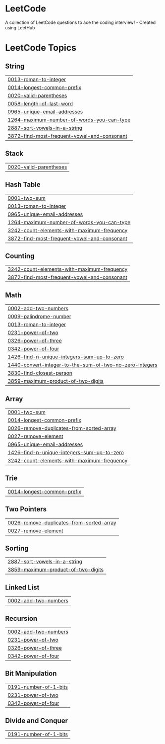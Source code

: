 # LeetCode
A collection of LeetCode questions to ace the coding interview! - Created using LeetHub

<!---LeetCode Topics Start-->
# LeetCode Topics
## String
|  |
| ------- |
| [0013-roman-to-integer](https://github.com/Pushkar-Kulkarni-00/LeetCode/tree/master/0013-roman-to-integer) |
| [0014-longest-common-prefix](https://github.com/Pushkar-Kulkarni-00/LeetCode/tree/master/0014-longest-common-prefix) |
| [0020-valid-parentheses](https://github.com/Pushkar-Kulkarni-00/LeetCode/tree/master/0020-valid-parentheses) |
| [0058-length-of-last-word](https://github.com/Pushkar-Kulkarni-00/LeetCode/tree/master/0058-length-of-last-word) |
| [0965-unique-email-addresses](https://github.com/Pushkar-Kulkarni-00/LeetCode/tree/master/0965-unique-email-addresses) |
| [1264-maximum-number-of-words-you-can-type](https://github.com/Pushkar-Kulkarni-00/LeetCode/tree/master/1264-maximum-number-of-words-you-can-type) |
| [2887-sort-vowels-in-a-string](https://github.com/Pushkar-Kulkarni-00/LeetCode/tree/master/2887-sort-vowels-in-a-string) |
| [3872-find-most-frequent-vowel-and-consonant](https://github.com/Pushkar-Kulkarni-00/LeetCode/tree/master/3872-find-most-frequent-vowel-and-consonant) |
## Stack
|  |
| ------- |
| [0020-valid-parentheses](https://github.com/Pushkar-Kulkarni-00/LeetCode/tree/master/0020-valid-parentheses) |
## Hash Table
|  |
| ------- |
| [0001-two-sum](https://github.com/Pushkar-Kulkarni-00/LeetCode/tree/master/0001-two-sum) |
| [0013-roman-to-integer](https://github.com/Pushkar-Kulkarni-00/LeetCode/tree/master/0013-roman-to-integer) |
| [0965-unique-email-addresses](https://github.com/Pushkar-Kulkarni-00/LeetCode/tree/master/0965-unique-email-addresses) |
| [1264-maximum-number-of-words-you-can-type](https://github.com/Pushkar-Kulkarni-00/LeetCode/tree/master/1264-maximum-number-of-words-you-can-type) |
| [3242-count-elements-with-maximum-frequency](https://github.com/Pushkar-Kulkarni-00/LeetCode/tree/master/3242-count-elements-with-maximum-frequency) |
| [3872-find-most-frequent-vowel-and-consonant](https://github.com/Pushkar-Kulkarni-00/LeetCode/tree/master/3872-find-most-frequent-vowel-and-consonant) |
## Counting
|  |
| ------- |
| [3242-count-elements-with-maximum-frequency](https://github.com/Pushkar-Kulkarni-00/LeetCode/tree/master/3242-count-elements-with-maximum-frequency) |
| [3872-find-most-frequent-vowel-and-consonant](https://github.com/Pushkar-Kulkarni-00/LeetCode/tree/master/3872-find-most-frequent-vowel-and-consonant) |
## Math
|  |
| ------- |
| [0002-add-two-numbers](https://github.com/Pushkar-Kulkarni-00/LeetCode/tree/master/0002-add-two-numbers) |
| [0009-palindrome-number](https://github.com/Pushkar-Kulkarni-00/LeetCode/tree/master/0009-palindrome-number) |
| [0013-roman-to-integer](https://github.com/Pushkar-Kulkarni-00/LeetCode/tree/master/0013-roman-to-integer) |
| [0231-power-of-two](https://github.com/Pushkar-Kulkarni-00/LeetCode/tree/master/0231-power-of-two) |
| [0326-power-of-three](https://github.com/Pushkar-Kulkarni-00/LeetCode/tree/master/0326-power-of-three) |
| [0342-power-of-four](https://github.com/Pushkar-Kulkarni-00/LeetCode/tree/master/0342-power-of-four) |
| [1426-find-n-unique-integers-sum-up-to-zero](https://github.com/Pushkar-Kulkarni-00/LeetCode/tree/master/1426-find-n-unique-integers-sum-up-to-zero) |
| [1440-convert-integer-to-the-sum-of-two-no-zero-integers](https://github.com/Pushkar-Kulkarni-00/LeetCode/tree/master/1440-convert-integer-to-the-sum-of-two-no-zero-integers) |
| [3830-find-closest-person](https://github.com/Pushkar-Kulkarni-00/LeetCode/tree/master/3830-find-closest-person) |
| [3859-maximum-product-of-two-digits](https://github.com/Pushkar-Kulkarni-00/LeetCode/tree/master/3859-maximum-product-of-two-digits) |
## Array
|  |
| ------- |
| [0001-two-sum](https://github.com/Pushkar-Kulkarni-00/LeetCode/tree/master/0001-two-sum) |
| [0014-longest-common-prefix](https://github.com/Pushkar-Kulkarni-00/LeetCode/tree/master/0014-longest-common-prefix) |
| [0026-remove-duplicates-from-sorted-array](https://github.com/Pushkar-Kulkarni-00/LeetCode/tree/master/0026-remove-duplicates-from-sorted-array) |
| [0027-remove-element](https://github.com/Pushkar-Kulkarni-00/LeetCode/tree/master/0027-remove-element) |
| [0965-unique-email-addresses](https://github.com/Pushkar-Kulkarni-00/LeetCode/tree/master/0965-unique-email-addresses) |
| [1426-find-n-unique-integers-sum-up-to-zero](https://github.com/Pushkar-Kulkarni-00/LeetCode/tree/master/1426-find-n-unique-integers-sum-up-to-zero) |
| [3242-count-elements-with-maximum-frequency](https://github.com/Pushkar-Kulkarni-00/LeetCode/tree/master/3242-count-elements-with-maximum-frequency) |
## Trie
|  |
| ------- |
| [0014-longest-common-prefix](https://github.com/Pushkar-Kulkarni-00/LeetCode/tree/master/0014-longest-common-prefix) |
## Two Pointers
|  |
| ------- |
| [0026-remove-duplicates-from-sorted-array](https://github.com/Pushkar-Kulkarni-00/LeetCode/tree/master/0026-remove-duplicates-from-sorted-array) |
| [0027-remove-element](https://github.com/Pushkar-Kulkarni-00/LeetCode/tree/master/0027-remove-element) |
## Sorting
|  |
| ------- |
| [2887-sort-vowels-in-a-string](https://github.com/Pushkar-Kulkarni-00/LeetCode/tree/master/2887-sort-vowels-in-a-string) |
| [3859-maximum-product-of-two-digits](https://github.com/Pushkar-Kulkarni-00/LeetCode/tree/master/3859-maximum-product-of-two-digits) |
## Linked List
|  |
| ------- |
| [0002-add-two-numbers](https://github.com/Pushkar-Kulkarni-00/LeetCode/tree/master/0002-add-two-numbers) |
## Recursion
|  |
| ------- |
| [0002-add-two-numbers](https://github.com/Pushkar-Kulkarni-00/LeetCode/tree/master/0002-add-two-numbers) |
| [0231-power-of-two](https://github.com/Pushkar-Kulkarni-00/LeetCode/tree/master/0231-power-of-two) |
| [0326-power-of-three](https://github.com/Pushkar-Kulkarni-00/LeetCode/tree/master/0326-power-of-three) |
| [0342-power-of-four](https://github.com/Pushkar-Kulkarni-00/LeetCode/tree/master/0342-power-of-four) |
## Bit Manipulation
|  |
| ------- |
| [0191-number-of-1-bits](https://github.com/Pushkar-Kulkarni-00/LeetCode/tree/master/0191-number-of-1-bits) |
| [0231-power-of-two](https://github.com/Pushkar-Kulkarni-00/LeetCode/tree/master/0231-power-of-two) |
| [0342-power-of-four](https://github.com/Pushkar-Kulkarni-00/LeetCode/tree/master/0342-power-of-four) |
## Divide and Conquer
|  |
| ------- |
| [0191-number-of-1-bits](https://github.com/Pushkar-Kulkarni-00/LeetCode/tree/master/0191-number-of-1-bits) |
<!---LeetCode Topics End-->
